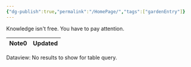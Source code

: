 ```yaml
---
{"dg-publish":true,"permalink":"/HomePage/","tags":["gardenEntry"]}
---
```


Knowledge isn't free. You have to pay attention.
<div><table class="dataview table-view-table"><thead class="table-view-thead"><tr class="table-view-tr-header"><th class="table-view-th"><span>Note</span><span class="dataview small-text">0</span></th><th class="table-view-th"><span>Updated</span></th></tr></thead><tbody class="table-view-tbody"></tbody></table><div class="dataview dataview-error-box"><p class="dataview dataview-error-message">Dataview: No results to show for table query.</p></div></div><style><span> .dataview.table-view-table th:nth-child(2), .dataview.table-view-table td:nth-child(2) { width: 25%; text-align: right;  } </span></style>



